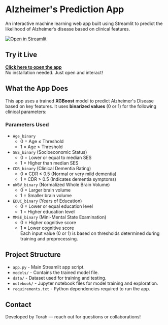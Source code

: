 # Alzheimer's Prediction App
An interactive machine learning web app built using Streamlit to predict the likelihood of Alzheimer’s disease based on clinical features.

[![Open in Streamlit](https://static.streamlit.io/badges/streamlit_badge_black_white.svg)](https://alzheimers-prediction-app-arqjusf3atpwl3y89p4eqs.streamlit.app/)

## Try it Live

 **[Click here to open the app](https://alzheimers-prediction-app-arqjusf3atpwl3y89p4eqs.streamlit.app/)**  
No installation needed. Just open and interact!

##  What the App Does
This app uses a trained **XGBoost** model to predict Alzheimer's Disease based on key features. It uses **binarized values** (0 or 1) for the following clinical parameters:

###  Parameters Used
- `Age_binary`  
  - 0 = Age ≤ Threshold  
  - 1 = Age > Threshold  
- `SES_binary` (Socioeconomic Status)  
  - 0 = Lower or equal to median SES  
  - 1 = Higher than median SES  
- `CDR_binary` (Clinical Dementia Rating)  
  - 0 = CDR ≤ 0.5 (Normal or very mild dementia)  
  - 1 = CDR > 0.5 (Indicates dementia symptoms)  
- `nWBV_binary` (Normalized Whole Brain Volume)  
  - 0 = Larger brain volume  
  - 1 = Smaller brain volume  
- `EDUC_binary` (Years of Education)  
  - 0 = Lower or equal education level  
  - 1 = Higher education level  
- `MMSE_binary` (Mini-Mental State Examination)  
  - 0 = Higher cognitive score  
  - 1 = Lower cognitive score  
Each input value (0 or 1) is based on thresholds determined during training and preprocessing.

## Project Structure
- `app.py` - Main Streamlit app script.
- `models/` - Contains the trained model file.
- `data/` - Dataset used for training and testing.
- `notebook/` - Jupyter notebook files for model training and exploration.
- `requirements.txt` - Python dependencies required to run the app.

## Contact
Developed by Torah — reach out for questions or collaborations!




